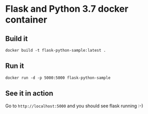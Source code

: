 # Flask and Python 3.7 docker container

## Build it

```
docker build -t flask-python-sample:latest .
```

## Run it

```
docker run -d -p 5000:5000 flask-python-sample
```

## See it in action

Go to `http://localhost:5000` and you should see flask running :-)